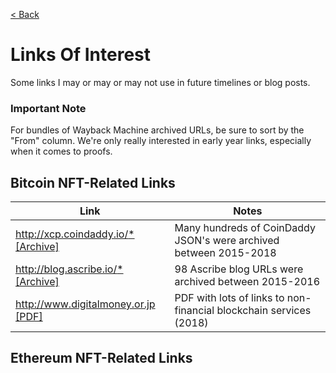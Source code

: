 [< Back](../)

# Links Of Interest

Some links I may or may or may not use in future timelines or blog posts.

### Important Note

For bundles of Wayback Machine archived URLs, be sure to sort by the "From" column. We're only really interested in early year links, especially when it comes to proofs.

## Bitcoin NFT-Related Links

| Link | Notes |
|------|-------|
| [http://xcp.coindaddy.io/* [Archive]](https://web.archive.org/web/*/xcp.coindaddy.io/*) | Many hundreds of CoinDaddy JSON's were archived between 2015-2018 |
| [http://blog.ascribe.io/* [Archive]](https://web.archive.org/web/*/http://blog.ascribe.io/*) | 98 Ascribe blog URLs were archived between 2015-2016 |
| [http://www.digitalmoney.or.jp [PDF]](http://www.digitalmoney.or.jp/wp-content/uploads/2018/02/201801_BlockChain_Usecase_NonFinancial_EN_v4.pdf) | PDF with lots of links to non-financial blockchain services (2018) |

## Ethereum NFT-Related Links

